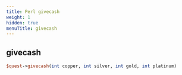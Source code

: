```yaml
---
title: Perl givecash
weight: 1
hidden: true
menuTitle: givecash
---
```

## givecash
```perl
$quest->givecash(int copper, int silver, int gold, int platinum)
```
